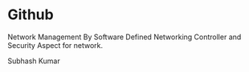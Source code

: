 # Github
Network Management By Software Defined Networking
Controller and Security Aspect for network.


Subhash Kumar 
